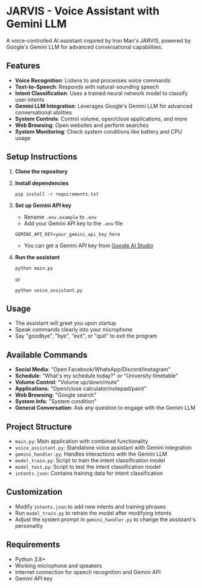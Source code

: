 # JARVIS - Voice Assistant with Gemini LLM

A voice-controlled AI assistant inspired by Iron Man's JARVIS, powered by Google's Gemini LLM for advanced conversational capabilities.

## Features

- **Voice Recognition**: Listens to and processes voice commands
- **Text-to-Speech**: Responds with natural-sounding speech
- **Intent Classification**: Uses a trained neural network model to classify user intents
- **Gemini LLM Integration**: Leverages Google's Gemini LLM for advanced conversational abilities
- **System Controls**: Control volume, open/close applications, and more
- **Web Browsing**: Open websites and perform searches
- **System Monitoring**: Check system conditions like battery and CPU usage

## Setup Instructions

1. **Clone the repository**

2. **Install dependencies**
   ```
   pip install -r requirements.txt
   ```

3. **Set up Gemini API key**
   - Rename `.env.example` to `.env`
   - Add your Gemini API key to the `.env` file
   ```
   GEMINI_API_KEY=your_gemini_api_key_here
   ```
   - You can get a Gemini API key from [Google AI Studio](https://makersuite.google.com/app/apikey)

4. **Run the assistant**
   ```
   python main.py
   ```
   or
   ```
   python voice_assistant.py
   ```

## Usage

- The assistant will greet you upon startup
- Speak commands clearly into your microphone
- Say "goodbye", "bye", "exit", or "quit" to exit the program

## Available Commands

- **Social Media**: "Open Facebook/WhatsApp/Discord/Instagram"
- **Schedule**: "What's my schedule today?" or "University timetable"
- **Volume Control**: "Volume up/down/mute"
- **Applications**: "Open/close calculator/notepad/paint"
- **Web Browsing**: "Google search"
- **System Info**: "System condition"
- **General Conversation**: Ask any question to engage with the Gemini LLM

## Project Structure

- `main.py`: Main application with combined functionality
- `voice_assistant.py`: Standalone voice assistant with Gemini integration
- `gemini_handler.py`: Handles interactions with the Gemini LLM
- `model_train.py`: Script to train the intent classification model
- `model_test.py`: Script to test the intent classification model
- `intents.json`: Contains training data for intent classification

## Customization

- Modify `intents.json` to add new intents and training phrases
- Run `model_train.py` to retrain the model after modifying intents
- Adjust the system prompt in `gemini_handler.py` to change the assistant's personality

## Requirements

- Python 3.8+
- Working microphone and speakers
- Internet connection for speech recognition and Gemini API
- Gemini API key
